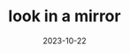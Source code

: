 ---
title: look in a mirror
type: reality-check
date: 2023-10-22
hashtag: look-in-a-mirror
tags:
  - reality check
  - reflection
  - fun while tripping
  - lucid dreaming
visualize-yourself:
  - YOU ARE BEAUTIFUL
  - YOU ARE STRONG
---